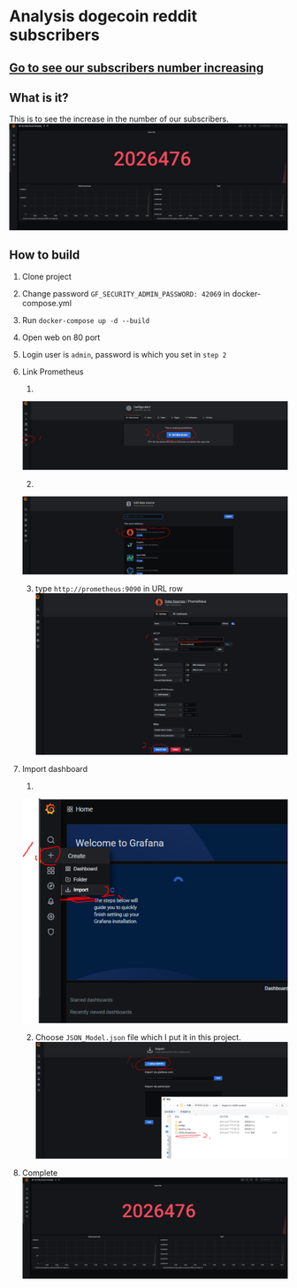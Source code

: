 # Analysis dogecoin reddit subscribers 

## [Go to see our subscribers number increasing](http://www.dogecoin.idv.tw/)

## What is it?
This is to see the increase in the number of our subscribers.
![](./readme_img/complete.PNG)

## How to build

1. Clone project
2. Change password `GF_SECURITY_ADMIN_PASSWORD: 42069` in docker-compose.yml
3. Run `docker-compose up -d --build`
4. Open web on 80 port
5. Login user is `admin`, password is which you set in `step 2`
6. Link Prometheus

    1. 
    ![](./readme_img/6.1.PNG)

    2. 
    ![](./readme_img/6.2.PNG)

    3.  type `http://prometheus:9090` in URL row
    ![](./readme_img/6.3.PNG)

7. Import dashboard 

    1. 
    ![](./readme_img/7.1.PNG)

    2. Choose `JSON_Model.json` file which I put it in this project.
    ![](./readme_img/7.2.PNG)

8. Complete
![](./readme_img/complete.PNG)

